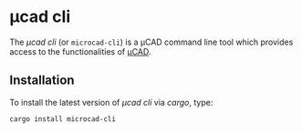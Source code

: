 # µcad cli

The *µcad cli* (or `microcad-cli`) is a µCAD command line tool which provides access to the functionalities of [µCAD](https://ucad.xyz).

## Installation

To install the latest version of *µcad cli* via *cargo*, type:

```sh
cargo install microcad-cli
```
